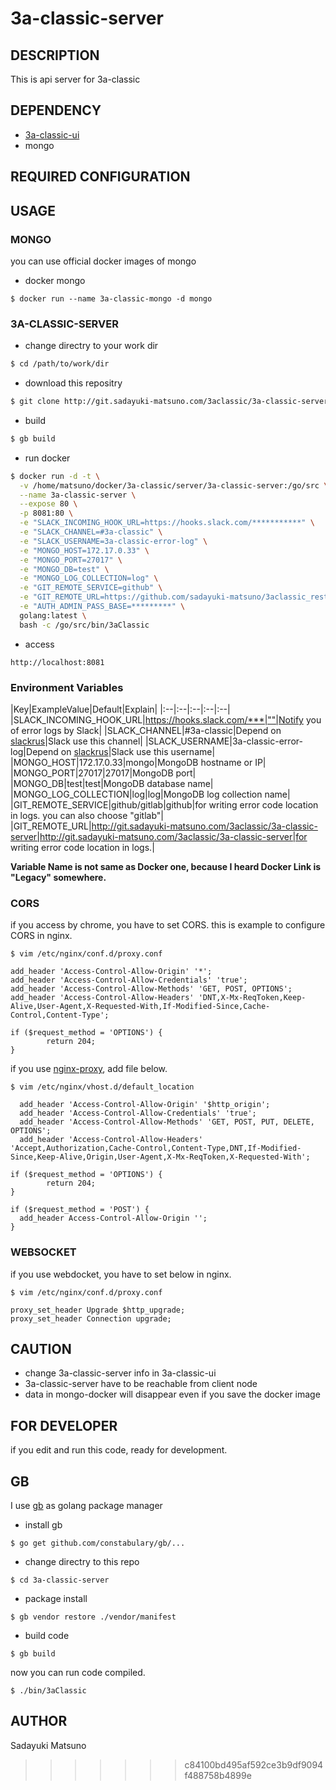 # 3a-classic-server

## DESCRIPTION

This is api server for 3a-classic

## DEPENDENCY

* [3a-classic-ui](http://git.sadayuki-matsuno.com/3aclassic/3a-classic-ui)
* mongo

## REQUIRED CONFIGURATION


## USAGE

### MONGO

you can use official docker images of mongo

* docker mongo

```
$ docker run --name 3a-classic-mongo -d mongo
```

### 3A-CLASSIC-SERVER

* change directry to your work dir

```bash
$ cd /path/to/work/dir
```

* download this repositry

```bash
$ git clone http://git.sadayuki-matsuno.com/3aclassic/3a-classic-server.git
```

* build

```bash
$ gb build
```

* run docker

```bash
$ docker run -d -t \
  -v /home/matsuno/docker/3a-classic/server/3a-classic-server:/go/src \
  --name 3a-classic-server \
  --expose 80 \
  -p 8081:80 \
  -e "SLACK_INCOMING_HOOK_URL=https://hooks.slack.com/***********" \
  -e "SLACK_CHANNEL=#3a-classic" \
  -e "SLACK_USERNAME=3a-classic-error-log" \
  -e "MONGO_HOST=172.17.0.33" \
  -e "MONGO_PORT=27017" \
  -e "MONGO_DB=test" \
  -e "MONGO_LOG_COLLECTION=log" \
  -e "GIT_REMOTE_SERVICE=github" \
  -e "GIT_REMOTE_URL=https://github.com/sadayuki-matsuno/3aclassic_restful" \
  -e "AUTH_ADMIN_PASS_BASE=*********" \
  golang:latest \
  bash -c /go/src/bin/3aClassic
```

* access

```
http://localhost:8081
```

### Environment Variables

|Key|ExampleValue|Default|Explain|
|:--|:--|:--|:--|:--|
|SLACK_INCOMING_HOOK_URL|https://hooks.slack.com/***|""|Notify you of error logs by Slack|
|SLACK_CHANNEL|#3a-classic|Depend on [slackrus](https://github.com/johntdyer/slackrus)|Slack use this channel|
|SLACK_USERNAME|3a-classic-error-log|Depend on [slackrus](https://github.com/johntdyer/slackrus)|Slack use this username|
|MONGO_HOST|172.17.0.33|mongo|MongoDB hostname or IP|
|MONGO_PORT|27017|27017|MongoDB port|
|MONGO_DB|test|test|MongoDB database name|
|MONGO_LOG_COLLECTION|log|log|MongoDB log collection name|
|GIT_REMOTE_SERVICE|github/gitlab|github|for writing error code location in logs. you can also choose "gitlab"|
|GIT_REMOTE_URL|http://git.sadayuki-matsuno.com/3aclassic/3a-classic-server|http://git.sadayuki-matsuno.com/3aclassic/3a-classic-server|for writing error code location in logs.|

**Variable Name is not same as Docker one, because I heard Docker Link is "Legacy" somewhere.**

### CORS

if you access by chrome, you have to set CORS.
this is example to configure CORS in nginx.

```
$ vim /etc/nginx/conf.d/proxy.conf

add_header 'Access-Control-Allow-Origin' '*';
add_header 'Access-Control-Allow-Credentials' 'true';
add_header 'Access-Control-Allow-Methods' 'GET, POST, OPTIONS';
add_header 'Access-Control-Allow-Headers' 'DNT,X-Mx-ReqToken,Keep-Alive,User-Agent,X-Requested-With,If-Modified-Since,Cache-Control,Content-Type';

if ($request_method = 'OPTIONS') {
        return 204;
}
```

if you use [nginx-proxy](https://github.com/jwilder/nginx-proxy), add file below.

```
$ vim /etc/nginx/vhost.d/default_location 

  add_header 'Access-Control-Allow-Origin' '$http_origin';
  add_header 'Access-Control-Allow-Credentials' 'true';
  add_header 'Access-Control-Allow-Methods' 'GET, POST, PUT, DELETE, OPTIONS';
  add_header 'Access-Control-Allow-Headers' 'Accept,Authorization,Cache-Control,Content-Type,DNT,If-Modified-Since,Keep-Alive,Origin,User-Agent,X-Mx-ReqToken,X-Requested-With';

if ($request_method = 'OPTIONS') {
        return 204;
}

if ($request_method = 'POST') {
  add_header Access-Control-Allow-Origin '';
}
```

### WEBSOCKET

if you use webdocket, you have to set below in nginx.

```
$ vim /etc/nginx/conf.d/proxy.conf

proxy_set_header Upgrade $http_upgrade;
proxy_set_header Connection upgrade;
```

## CAUTION

* change 3a-classic-server info in 3a-classic-ui
* 3a-classic-server have to be reachable from client node
* data in mongo-docker will disappear even if you save the docker image

## FOR DEVELOPER

if you edit and run this code, ready for development.

## GB

I use [gb](https://getgb.io/) as golang package manager

* install gb

```
$ go get github.com/constabulary/gb/...
```

* change directry to this repo

```
$ cd 3a-classic-server
```

* package install

```
$ gb vendor restore ./vendor/manifest
```

* build code

```
$ gb build
```

now you can run code compiled.

```
$ ./bin/3aClassic
```

## AUTHOR

 Sadayuki Matsuno
>>>>>>> c84100bd495af592ce3b9df9094f488758b4899e
